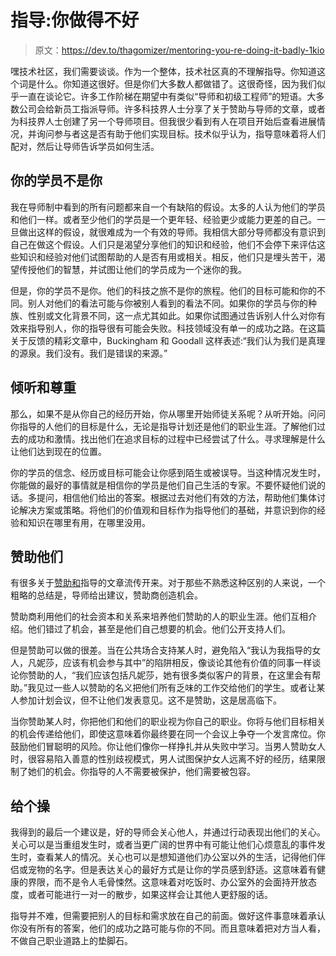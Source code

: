 # 指导:你做得不好

> 原文：<https://dev.to/thagomizer/mentoring-you-re-doing-it-badly-1kio>

嘿技术社区，我们需要谈谈。作为一个整体，技术社区真的不理解指导。你知道这个词是什么。你知道这很好。但是你们大多数人都做错了。这很奇怪，因为我们似乎一直在谈论它。许多工作阶梯在期望中有类似“导师和初级工程师”的短语。大多数公司会给新员工指派导师。许多科技界人士分享了关于赞助与导师的文章，或者为科技界人士创建了另一个导师项目。但我很少看到有人在项目开始后查看进展情况，并询问参与者这是否有助于他们实现目标。技术似乎认为，指导意味着将人们配对，然后让导师告诉学员如何生活。

## 你的学员不是你

我在导师制中看到的所有问题都来自一个有缺陷的假设。太多的人认为他们的学员和他们一样。或者至少他们的学员是一个更年轻、经验更少或能力更差的自己。一旦做出这样的假设，就很难成为一个有效的导师。我相信大部分导师都没有意识到自己在做这个假设。人们只是渴望分享他们的知识和经验，他们不会停下来评估这些知识和经验对他们试图帮助的人是否有用或相关。相反，他们只是埋头苦干，渴望传授他们的智慧，并试图让他们的学员成为一个迷你的我。

但是，你的学员不是你。他们的科技之旅不是你的旅程。他们的目标可能和你的不同。别人对他们的看法可能与你被别人看到的看法不同。如果你的学员与你的种族、性别或文化背景不同，这一点尤其如此。如果你试图通过告诉别人什么对你有效来指导别人，你的指导很有可能会失败。科技领域没有单一的成功之路。在这篇关于反馈的精彩文章中，Buckingham 和 Goodall 这样表述:“我们认为我们是真理的源泉。我们没有。我们是错误的来源。”

## 倾听和尊重

那么，如果不是从你自己的经历开始，你从哪里开始师徒关系呢？从听开始。问问你指导的人他们的目标是什么，无论是指导计划还是他们的职业生涯。了解他们过去的成功和激情。找出他们在追求目标的过程中已经尝试了什么。寻求理解是什么让他们达到现在的位置。

你的学员的信念、经历或目标可能会让你感到陌生或被误导。当这种情况发生时，你能做的最好的事情就是相信你的学员是他们自己生活的专家。不要怀疑他们说的话。多提问，相信他们给出的答案。根据过去对他们有效的方法，帮助他们集体讨论解决方案或策略。将他们的价值观和目标作为指导他们的基础，并意识到你的经验和知识在哪里有用，在哪里没用。

## 赞助他们

有很多关于[赞助和](https://www.fastcompany.com/3050430/why-women-need-career-sponsors-more-than-mentor)指导的文章流传开来。对于那些不熟悉这种区别的人来说，一个粗略的总结是，导师给出建议，赞助商创造机会。

赞助商利用他们的社会资本和关系来培养他们赞助的人的职业生涯。他们互相介绍。他们错过了机会，甚至是他们自己想要的机会。他们公开支持人们。

但是赞助可以做的很差。当在公共场合支持某人时，避免陷入“我认为我指导的女人，凡妮莎，应该有机会参与其中”的陷阱相反，像谈论其他有价值的同事一样谈论你赞助的人，“我们应该包括凡妮莎，她有很多类似客户的背景，在这里会有帮助。”我见过一些人以赞助的名义把他们所有乏味的工作交给他们的学生。或者让某人参加计划会议，但不让他们发表意见。这不是赞助，这是居高临下。

当你赞助某人时，你把他们和他们的职业视为你自己的职业。你将与他们目标相关的机会传递给他们，即使这意味着你最终要在同一个会议上争夺一个发言席位。你鼓励他们冒聪明的风险。你让他们像你一样挣扎并从失败中学习。当男人赞助女人时，很容易陷入善意的性别歧视模式，男人试图保护女人远离不好的经历，结果限制了她们的机会。你指导的人不需要被保护，他们需要被包容。

## 给个操

我得到的最后一个建议是，好的导师会关心他人，并通过行动表现出他们的关心。关心可以是当重组发生时，或者当更广阔的世界中有可能让他们心烦意乱的事件发生时，查看某人的情况。关心也可以是想知道他们办公室以外的生活，记得他们伴侣或宠物的名字。但是表达关心的最好方式是让你的学员感到舒适。这意味着有健康的界限，而不是令人毛骨悚然。这意味着对吃饭时、办公室外的会面持开放态度，或者可能进行一对一的散步，如果这样会让其他人更舒服的话。

指导并不难，但需要把别人的目标和需求放在自己的前面。做好这件事意味着承认你没有所有的答案，他们的成功之路可能与你的不同。而且意味着把对方当人看，不做自己职业道路上的垫脚石。